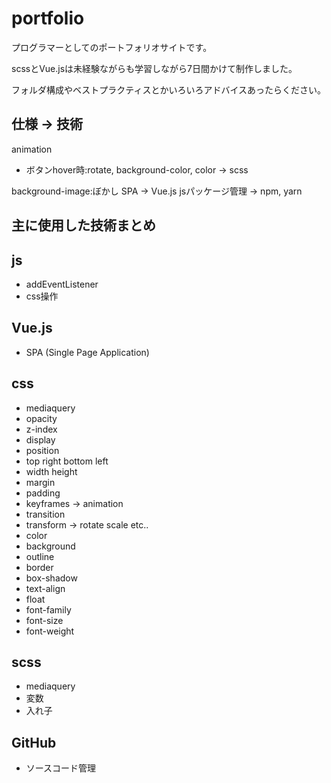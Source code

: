# portfolio
プログラマーとしてのポートフォリオサイトです。

scssとVue.jsは未経験ながらも学習しながら7日間かけて制作しました。

フォルダ構成やベストプラクティスとかいろいろアドバイスあったらください。

## 仕様 -> 技術
animation
- ボタンhover時:rotate, background-color, color -> scss

background-image:ぼかし
SPA -> Vue.js
jsパッケージ管理 -> npm, yarn

## 主に使用した技術まとめ

## js
- addEventListener
- css操作

## Vue.js
- SPA (Single Page Application)

## css
- mediaquery
- opacity
- z-index
- display
- position
- top right bottom left
- width height
- margin
- padding
- keyframes -> animation
- transition
- transform -> rotate scale etc..
- color
- background
- outline
- border
- box-shadow
- text-align
- float
- font-family
- font-size
- font-weight

## scss
- mediaquery
- 変数
- 入れ子

## GitHub
- ソースコード管理